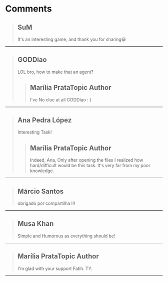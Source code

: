 # Comments 

> ## SuM
> 
> It's an interesting game, and thank you for sharing😀
> 
> 
> 


---

> ## GODDiao
> 
> LOL bro, how to make that an agent?
> 
> 
> 
> > ## Marília PrataTopic Author
> > 
> > I've No clue at all GODDiao : )
> > 
> > 
> > 


---

> ## Ana Pedra López
> 
> Interesting Task!
> 
> 
> 
> > ## Marília PrataTopic Author
> > 
> > Indeed, Ana, Only after opening  the files I realized how hard/difficult would be this task. It's very far from my poor knowledge.
> > 
> > 
> > 


---

> ## Márcio Santos
> 
> obrigado por compartilha !!!
> 
> 
> 


---

> ## Musa Khan
> 
> Simple and Humorous as everything should be!
> 
> 
> 


---

> ## Marília PrataTopic Author
> 
> I'm glad with your support Fatih. TY.
> 
> 
> 


---

